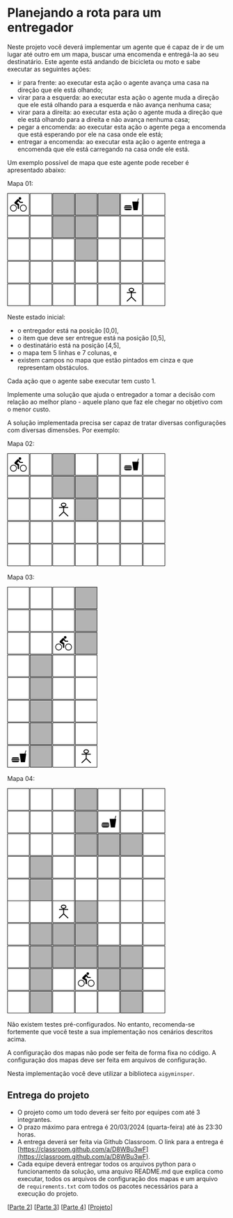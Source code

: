 # Planejando a rota para um entregador

Neste projeto você deverá implementar um agente que é capaz de ir de um lugar até outro em um mapa, buscar uma encomenda e entregá-la ao seu destinatário. Este agente está andando de bicicleta ou moto e sabe executar as seguintes ações: 

* ir para frente: ao executar esta ação o agente avança uma casa na direção que ele está olhando;
* virar para a esquerda: ao executar esta ação o agente muda a direção que ele está olhando para a esquerda e não avança nenhuma casa;
* virar para a direita: ao executar esta ação o agente muda a direção que ele está olhando para a direita e não avança nenhuma casa;
* pegar a encomenda: ao executar esta ação o agente pega a encomenda que está esperando por ele na casa onde ele está;
* entregar a encomenda: ao executar esta ação o agente entrega a encomenda que ele está carregando na casa onde ele está.

Um exemplo possível de mapa que este agente pode receber é apresentado abaixo: 

Mapa 01: 

<img src="img/mapa_01.png"> 

Neste estado inicial: 

* o entregador está na posição [0,0],
* o item que deve ser entregue está na posição [0,5],
* o destinatário está na posição [4,5],
* o mapa tem 5 linhas e 7 colunas, e
* existem campos no mapa que estão pintados em cinza e que representam obstáculos. 

Cada ação que o agente sabe executar tem custo 1.  

Implemente uma solução que ajuda o entregador a tomar a decisão com relação ao melhor plano - aquele plano que faz ele chegar no objetivo com o menor custo.

A solução implementada precisa ser capaz de tratar diversas configurações com diversas dimensões. Por exemplo:

Mapa 02:

<img src="img/mapa_01_01.png"> 

Mapa 03: 

<img src="img/mapa_02.png"> 

Mapa 04: 

<img src="img/mapa_03.png"> 

Não existem testes pré-configurados. No entanto, recomenda-se fortemente que você teste a sua implementação nos cenários descritos acima.

A configuração dos mapas não pode ser feita de forma fixa no código. A configuração dos mapas deve ser feita em arquivos de configuração.

Nesta implementação você deve utilizar a biblioteca `aigyminsper`.

## Entrega do projeto

- O projeto como um todo deverá ser feito por equipes com até 3 integrantes. 
- O prazo máximo para entrega é 20/03/2024 (quarta-feira) até às 23:30 horas.
- A entrega deverá ser feita via Github Classroom. O link para a entrega é [https://classroom.github.com/a/D8WBu3wF](https://classroom.github.com/a/D8WBu3wF).
- Cada equipe deverá entregar todos os arquivos python para o funcionamento da solução, uma arquivo README.md que explica como executar, todos os arquivos de configuração dos mapas e um arquivo de `requirements.txt` com todos os pacotes necessários para a execução do projeto. 

[[Parte 2](../parte02/index.md)] [[Parte 3](../parte03/index.md)] [[Parte 4](../parte04/index.md)] [[Projeto](../index.md)]
